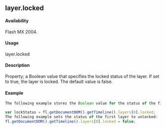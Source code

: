 ## layer.locked

#### Availability

Flash MX 2004.

#### Usage

layer.locked

#### Description

Property; a Boolean value that specifies the locked status of the layer. If set to true, the layer is locked. The default value is false.

#### Example

```javascript
The following example stores the Boolean value for the status of the first layer in the lockStatus variable:

var lockStatus = fl.getDocumentDOM().getTimeline().layers[0].locked;
The following example sets the status of the first layer to unlocked:
fl.getDocumentDOM().getTimeline().layers[0].locked = false;
```